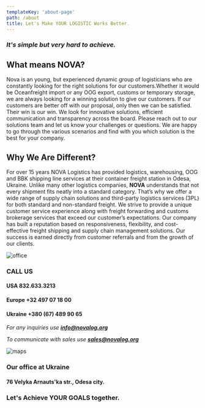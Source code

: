 ```yaml
---
templateKey: 'about-page'
path: /about
title: Let's Make YOUR LOGISTIC Works Better.
---
```

### _It's simple but very hard to achieve._
## What means NOVA?
Nova is an young, but experienced dynamic group of logisticians who are constantly looking for the right solutions for our customers. ​Whether it would be Oceanfreight import or any OOG export, customs or temporary storage, we are always looking for a winning solution to give our customers. If our customers are better off with our proposal, only then we can be satisfied. Their win is our win.
We look for innovative solutions, efficient communication and transparency across the board. Please reach out to our solutions team and let us know your challenges or questions. We are happy to go through the various scenarios and find with you which solution is the best for your company.
## Why We Are Different?
For over 15 years NOVA Logistics has provided logistics, warehousing, OOG and BBK shipping line services at their container freight station in Odesa, Ukraine.
Unlike many other logistics companies, **NOVA** understands that not every shipment fits neatly into a standard category.
That’s why we offer a wide range of supply chain solutions and third-party logistics services (3PL) for both standard and non-standard freight.
We strive to provide a unique customer service experience along with freight forwarding and customs brokerage services that exceed our customer’s expectations.
Our company has built a reputation based on responsiveness, flexibility, and cost-effective freight shipping and supply chain management solutions. Our success is earned directly from customer referrals and from the growth of our clients.
 
![office](/img/products-full-width.jpeg)
 
### CALL US 
#### USA     832.633.3213
#### Europe     +32 497 07 18 00
#### Ukraine     +380 (67) 489 90 65

_For any inquiries use **info@novalog.org**_

_To communicate with sales use **sales@novalog.org**_
 
![maps](/img/googlemap.jpeg)
 
### Our office at Ukraine 
#### 76 Velyka Arnauts'ka str., Odesa city. 


### Let's Achieve YOUR GOALS together.


